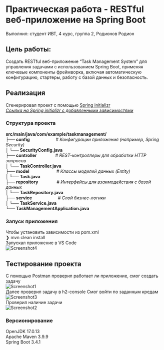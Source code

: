 # Практическая работа - RESTful веб-приложение на Spring Boot

Выполнил: студент ИВТ, 4 курс, группа 2, Родионов Родион
## Цель работы:
Создать RESTful веб-приложение “Task Management System” для управления задачами с использованием Spring Boot, применяя ключевые компоненты фреймворка, включая автоматическую конфигурацию, стартеры, работу с базой данных и безопасность.

## Реализация
Сгенерировал проект с помощью [Spring initializr](https://start.spring.io/)  
_[Ссылка на Spring initializr с добавленными зависимостями](https://start.spring.io/#!type=maven-project&language=java&platformVersion=3.4.1&packaging=jar&jvmVersion=17&groupId=com.example&artifactId=demo&name=demo&description=Demo%20project%20for%20Spring%20Boot&packageName=com.example.demo&dependencies=web,data-jpa,h2,security,lombok)_  

### Структура проекта
**src/main/java/com/example/taskmanagement/  
├── config**&nbsp;&nbsp;&nbsp;&nbsp;&nbsp;&nbsp;&nbsp;&nbsp;&nbsp;&nbsp;&nbsp;&nbsp;&nbsp;&nbsp;&nbsp;&nbsp;&nbsp;&nbsp;&nbsp;&nbsp;&nbsp;_# Конфигурации приложения (например, Spring Security)_  
**│ └── SecurityConfig.java  
├── controller**&nbsp;&nbsp;&nbsp;&nbsp;&nbsp;&nbsp;&nbsp;&nbsp;&nbsp;&nbsp;&nbsp;&nbsp;&nbsp;&nbsp;&nbsp;# _REST-контроллеры для обработки HTTP запросов_  
**│ └── TaskController.java  
├── model**&nbsp;&nbsp;&nbsp;&nbsp;&nbsp;&nbsp;&nbsp;&nbsp;&nbsp;&nbsp;&nbsp;&nbsp;&nbsp;&nbsp;&nbsp;&nbsp;&nbsp;&nbsp;&nbsp;&nbsp;&nbsp;&nbsp;_# Классы моделей данных (Entity)_  
**│ └── Task.java  
├── repository**&nbsp;&nbsp;&nbsp;&nbsp;&nbsp;&nbsp;&nbsp;&nbsp;&nbsp;&nbsp;&nbsp;&nbsp;&nbsp;&nbsp;&nbsp;_# Интерфейсы для взаимодействия с базой данных_  
**│ └── TaskRepository.java  
├── service**&nbsp;&nbsp;&nbsp;&nbsp;&nbsp;&nbsp;&nbsp;&nbsp;&nbsp;&nbsp;&nbsp;&nbsp;&nbsp;&nbsp;&nbsp;&nbsp;&nbsp;&nbsp;&nbsp;&nbsp;&nbsp;_# Слой бизнес-логики_  
**│ └── TaskService.java  
└── TaskManagementApplication.java**  
### Запуск приложения
Чтобы установить зависимости из pom.xml  
❯ mvn clean install  
Запускал приложение в VS Code  
![Screenshot4](https://github.com/jack-lull/Herzen-University/blob/main/4term/prog7/RESTful_SpringBoot/assets/screenshot4.png)
## Тестирование проекта
С помощью Postman проверил работает ли приложение, смог создать задачу  
![Screenshot1](https://github.com/jack-lull/Herzen-University/blob/main/4term/prog7/RESTful_SpringBoot/assets/screenshot1.png)<br>
Далее проверил задачу в h2-console
Смог войти по заданным кредам  
![Screenshot3](https://github.com/jack-lull/Herzen-University/blob/main/4term/prog7/RESTful_SpringBoot/assets/screenshot3.png)<br>
Проверил наличие задачи  
![Screenshot2](https://github.com/jack-lull/Herzen-University/blob/main/4term/prog7/RESTful_SpringBoot/assets/screenshot2.png)
### Версионирование
OpenJDK 17.0.13  
Apache Maven 3.9.9  
Spring Boot 3.4.1  
